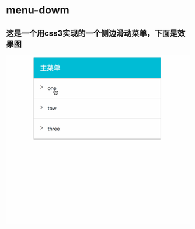 # menu-dowm
## 这是一个用css3实现的一个侧边滑动菜单，下面是效果图
![](https://github.com/AsaZws/menu-dowm/blob/master/images/menudown.gif)
